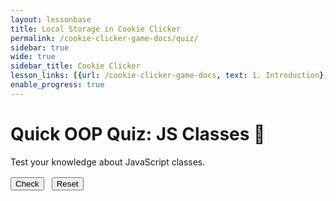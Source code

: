 ```yaml
---
layout: lessonbase
title: Local Storage in Cookie Clicker
permalink: /cookie-clicker-game-docs/quiz/
sidebar: true
wide: true
sidebar_title: Cookie Clicker
lesson_links: [{url: /cookie-clicker-game-docs, text: 1. Introduction}, {url: /cookie-clicker-game-docs/oop, text: 2. OOP}, {url: /cookie-clicker-game-docs/class-architecture, text: 3. Classes}, {url: /cookie-clicker-game-docs/localstorage, text: 4. Localstorage},{url: /cookie-clicker-game-docs/quiz, text: 5. OOP Quiz}]
enable_progress: true
---
```

# Quick OOP Quiz: JS Classes 🎯

Test your knowledge about JavaScript classes.

<div id="quiz-root" style="margin-top:1rem;">
  <form id="quizForm"></form>

  <div style="margin-top:.5rem;">
    <button id="quizSubmit" type="button">Check</button>
    <button id="quizReset" type="button" style="margin-left:.5rem;">Reset</button>
  </div>

  <div id="quizResult" style="margin-top:.75rem;"></div>
</div>

<script>
(function () {
  const QUESTIONS = [
    {
      q: "What does a constructor do in a class?",
      choices: [
        "Initializes a new instance's state",
        "Makes a static method",
        "Imports a parent class",
        "Deletes an object from memory"
      ],
      answer: 0
    },
    {
      q: "Inside a class method, what does 'this' usually refer to?",
      choices: ["The class itself", "The current instance", "The window", "The prototype object"],
      answer: 1
    },
    {
      q: "How do you make one class inherit from another?",
      choices: [
        "class Child: Parent {}",
        "class Child implements Parent {}",
        "class Child extends Parent {}",
        "class Child inherits Parent {}"
      ],
      answer: 2
    },
    {
      q: "What does 'super()' do in a subclass constructor?",
      choices: [
        "Calls the parent's constructor",
        "Creates a static field",
        "Freezes the object",
        "Binds all methods"
      ],
      answer: 0
    },
    {
  q: "What keyword is used to define a class in JavaScript?",
  choices: [
    "object",
    "class",
    "function",
    "new"
  ],
  answer: 1
},
{
  q: "Which keyword is used to create a new object from a class?",
  choices: [
    "build",
    "instance",
    "new",
    "create"
  ],
  answer: 2
},
{
  q: "What does the 'extends' keyword do in a class definition?",
  choices: [
    "Copies methods into another class",
    "Creates a subclass that inherits from a parent",
    "Links a static field to the child",
    "Deletes parent methods"
  ],
  answer: 1
}

  ];

  const form = document.getElementById("quizForm");
  const submitBtn = document.getElementById("quizSubmit");
  const resetBtn = document.getElementById("quizReset");
  const resultBox = document.getElementById("quizResult");

  // Render questions
  form.innerHTML = QUESTIONS.map((q, i) => {
    const name = `q${i}`;
    const opts = q.choices.map((c, j) => {
      const id = `${name}_opt${j}`;
      return `
        <label for="${id}" style="display:block; margin:.15rem 0;">
          <input type="radio" name="${name}" id="${id}" value="${j}" />
          ${c}
        </label>
      `;
    }).join("");
    return `
      <fieldset style="margin:.6rem 0; border:1px solid #ddd; padding:.5rem;">
        <legend>${i+1}. ${q.q}</legend>
        ${opts}
      </fieldset>
    `;
  }).join("");

  // Grade
  submitBtn.addEventListener("click", () => {
    let score = 0;
    QUESTIONS.forEach((q, i) => {
      const chosen = form.querySelector(`input[name="q${i}"]:checked`);
      const val = chosen ? parseInt(chosen.value, 10) : -1;
      if (val === q.answer) score++;
    });
    resultBox.textContent = `Score: ${score}/${QUESTIONS.length}`;
  });

  // Reset
  resetBtn.addEventListener("click", () => {
    form.querySelectorAll("input[type=radio]").forEach(r => r.checked = false);
    resultBox.textContent = "";
  });
})();
</script>